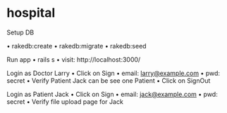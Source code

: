# hospital
Setup DB

• rakedb:create
• rakedb:migrate
• rakedb:seed

Run app
• rails s
• visit: http://localhost:3000/

Login as Doctor Larry
• Click on Sign
• email: larry@example.com
• pwd: secret
• Verify Patient Jack can be see one Patient
• Click on SignOut

Login as Patient Jack
• Click on Sign
• email: jack@example.com
• pwd: secret
• Verify file upload page for Jack
